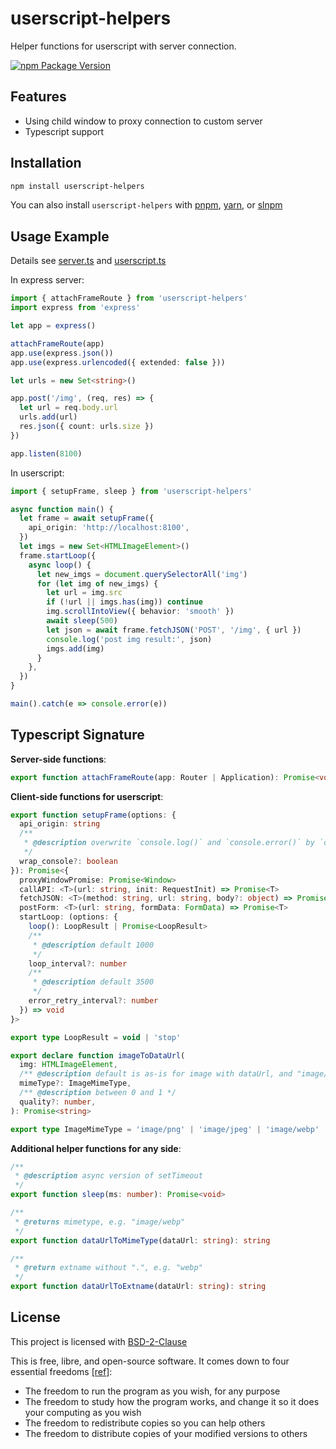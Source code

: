 # userscript-helpers

Helper functions for userscript with server connection.

[![npm Package Version](https://img.shields.io/npm/v/userscript-helpers)](https://www.npmjs.com/package/userscript-helpers)

## Features

- Using child window to proxy connection to custom server
- Typescript support

## Installation

```bash
npm install userscript-helpers
```

You can also install `userscript-helpers` with [pnpm](https://pnpm.io/), [yarn](https://yarnpkg.com/), or [slnpm](https://github.com/beenotung/slnpm)

## Usage Example

Details see [server.ts](./example/server.ts) and [userscript.ts](./example/userscript.ts)

In express server:

```typescript
import { attachFrameRoute } from 'userscript-helpers'
import express from 'express'

let app = express()

attachFrameRoute(app)
app.use(express.json())
app.use(express.urlencoded({ extended: false }))

let urls = new Set<string>()

app.post('/img', (req, res) => {
  let url = req.body.url
  urls.add(url)
  res.json({ count: urls.size })
})

app.listen(8100)
```

In userscript:

```typescript
import { setupFrame, sleep } from 'userscript-helpers'

async function main() {
  let frame = await setupFrame({
    api_origin: 'http://localhost:8100',
  })
  let imgs = new Set<HTMLImageElement>()
  frame.startLoop({
    async loop() {
      let new_imgs = document.querySelectorAll('img')
      for (let img of new_imgs) {
        let url = img.src
        if (!url || imgs.has(img)) continue
        img.scrollIntoView({ behavior: 'smooth' })
        await sleep(500)
        let json = await frame.fetchJSON('POST', '/img', { url })
        console.log('post img result:', json)
        imgs.add(img)
      }
    },
  })
}

main().catch(e => console.error(e))
```

## Typescript Signature

**Server-side functions**:

```typescript
export function attachFrameRoute(app: Router | Application): Promise<void>
```

**Client-side functions for userscript**:

```typescript
export function setupFrame(options: {
  api_origin: string
  /**
   * @description overwrite `console.log()` and `console.error()` by `console.debug()`
   */
  wrap_console?: boolean
}): Promise<{
  proxyWindowPromise: Promise<Window>
  callAPI: <T>(url: string, init: RequestInit) => Promise<T>
  fetchJSON: <T>(method: string, url: string, body?: object) => Promise<T>
  postForm: <T>(url: string, formData: FormData) => Promise<T>
  startLoop: (options: {
    loop(): LoopResult | Promise<LoopResult>
    /**
     * @description default 1000
     */
    loop_interval?: number
    /**
     * @description default 3500
     */
    error_retry_interval?: number
  }) => void
}>

export type LoopResult = void | 'stop'

export declare function imageToDataUrl(
  img: HTMLImageElement,
  /** @description default is as-is for image with dataUrl, and "image/png" for image with src */
  mimeType?: ImageMimeType,
  /** @description between 0 and 1 */
  quality?: number,
): Promise<string>

export type ImageMimeType = 'image/png' | 'image/jpeg' | 'image/webp'
```

**Additional helper functions for any side**:

```typescript
/**
 * @description async version of setTimeout
 */
export function sleep(ms: number): Promise<void>

/**
 * @returns mimetype, e.g. "image/webp"
 */
export function dataUrlToMimeType(dataUrl: string): string

/**
 * @return extname without ".", e.g. "webp"
 */
export function dataUrlToExtname(dataUrl: string): string
```

## License

This project is licensed with [BSD-2-Clause](./LICENSE)

This is free, libre, and open-source software. It comes down to four essential freedoms [[ref]](https://seirdy.one/2021/01/27/whatsapp-and-the-domestication-of-users.html#fnref:2):

- The freedom to run the program as you wish, for any purpose
- The freedom to study how the program works, and change it so it does your computing as you wish
- The freedom to redistribute copies so you can help others
- The freedom to distribute copies of your modified versions to others
